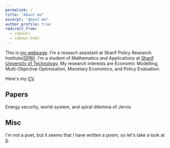 ```yaml
---
permalink: /
title: "About me"
excerpt: "About me"
author_profile: true
redirect_from: 
  - /about/
  - /about.html
---
```


This is [my webpage](https://alifaryadras.github.io). I'm a reseach assistant at Sharif Policy Research Institute([SPRI](https://spri.sharif.ir/en/)). I'm a student of Mathematics and Applications at [Sharif University of Technology](https://en.sharif.edu/). My research interests are Economic Modelling, Multi-Objective Optimization, Monetary Economics, and Policy Evaluation.

Here's my [CV](https://alifaryadras.github.io/_pages/CV_Ali_Faryadras.pdf).

Papers
-
Energy security, world-system, and spiral dilemma of Jervis

Misc
-
I'm not a poet, but it seems that I have written a poem, so let's take a look at [it](https://allpoetry.com/Faryad).

